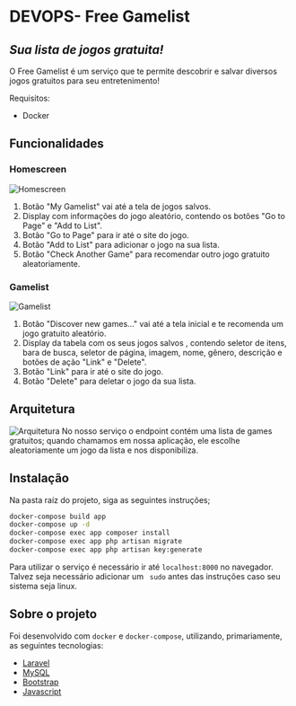 # DEVOPS- Free Gamelist

## _Sua lista de jogos gratuita!_

O Free Gamelist é um serviço que te permite descobrir e salvar diversos jogos gratuitos para seu entretenimento!

Requisitos:

- Docker

## Funcionalidades

### Homescreen

![Homescreen](https://i.imgur.com/5EYPnyH.jpg)

1. Botão "My Gamelist" vai até a tela de jogos salvos.
2. Display com informações do jogo aleatório, contendo os botões "Go to Page" e "Add to List".
3. Botão "Go to Page" para ir até o site do jogo.
4. Botão "Add to List" para adicionar o jogo na sua lista.
5. Botão "Check Another Game" para recomendar outro jogo gratuito aleatoriamente.

### Gamelist

![Gamelist](https://i.imgur.com/xo6eVMl.jpg)

1. Botão "Discover new games..." vai até a tela inicial e te recomenda um jogo gratuito aleatório.
2. Display da tabela com os seus jogos salvos , contendo seletor de itens, bara de busca, seletor de página, imagem, nome, gênero, descrição e botões de ação "Link" e "Delete".
3. Botão "Link" para ir até o site do jogo.
4. Botão "Delete" para deletar o jogo da sua lista.

## Arquitetura

![Arquitetura](https://i.imgur.com/AX8BJsB.pnghttps://i.imgur.com/8QQYwzS.png)
No nosso serviço o endpoint contém uma lista de games gratuitos; quando chamamos em nossa aplicação, ele escolhe aleatoriamente um jogo da lista e nos disponibiliza.

## Instalação

Na pasta raíz do projeto, siga as seguintes instruções;

```sh
docker-compose build app
docker-compose up -d
docker-compose exec app composer install
docker-compose exec app php artisan migrate
docker-compose exec app php artisan key:generate
```

Para utilizar o serviço é necessário ir até ``localhost:8000`` no navegador.
Talvez seja necessário adicionar um `` sudo`` antes das instruções caso seu sistema seja linux.

## Sobre o projeto

Foi desenvolvido com ``docker`` e ``docker-compose``, utilizando, primariamente, as seguintes tecnologias:

- [Laravel](https://laravel.com/)
- [MySQL](https://www.mysql.com/)
- [Bootstrap](https://getbootstrap.com/)
- [Javascript](https://developer.mozilla.org/pt-BR/docs/Web/JavaScript)

